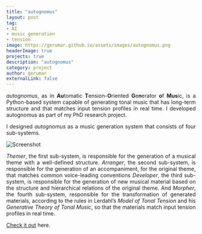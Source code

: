 ```yaml
---
title: "autognomus"
layout: post
tag:
- AI
- music generation
- tension
image: https://gerumar.github.io/assets/images/autognomus.png
headerImage: true
projects: true
description: "autognomus"
category: project
author: gerumar
externalLink: false
---
```


<p style='text-align: justify;'><em>autognomus</em>, as in <b>Au</b>tomatic <b>T</b>ension-<b>O</b>riented <b>G</b>e<b>n</b>erator <b>o</b>f <b>Mus</b>ic, is a Python-based system capable of generating tonal music that has long-term structure and that matches input tension profiles in real time. I developed autognomus as part of my PhD research project.</p> 

<p style='text-align: justify;'>I designed <em>autognomus</em> as a music generation system that consists of four sub-systems.</p>  


![Screenshot](https://gerumar.github.io/assets/images/architecture.png)

 <p style='text-align: justify;'><em>Themer</em>, the first sub-system, is responsible for the generation of a musical theme with a well-defined structure. <em>Arranger</em>, the second sub-system, is responsible for the generation of an accompaniment, for the original theme, that matches common voice-leading conventions <em>Developer</em>, the third sub-system, is responsible for the generation of new musical material based on the structure and hierarchical relations of the original theme. And <em>Morpher</em>, the fourth sub-system, responsible for the transformation of generated materials, according to the rules in Lerdahl’s <em>Model of Tonal Tension</em> and his <em>Generative Theory of Tonal Music</em>, so that the materials match input tension profiles in real time.</p>


[Check it out](https://doi.org/10.21954/ou.rd.15028599.v2) here.
